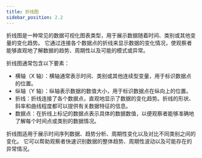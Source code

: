 ```yaml
---
title: 折线图
sidebar_position: 2.2
---
```


折线图是一种常见的数据可视化图表类型，用于展示数据随着时间、类别或其他变量的变化趋势。
它通过连接各个数据点的折线来显示数据的变化情况，使观察者能够直观地了解数据的趋势、周期性以及可能的模式或异常。

折线图通常包含以下要素：

- 横轴（X 轴）：横轴通常表示时间、类别或其他连续型变量，用于标识数据点的位置。
- 纵轴（Y 轴）：纵轴表示数据的数值大小，用于标识数据点在纵向上的位置。
- 折线：折线连接了各个数据点，直观地显示了数据的变化趋势。折线的形状、斜率和曲线程度都可以提供有关数据特征的信息。
- 数据点：在折线上标记的数据点表示具体的数据数值，以便观察者能够准确地了解每个时间点或类别的数据情况。

折线图适用于展示时间序列数据、趋势分析、周期性变化以及对比不同类别之间的变化。
它可以帮助观察者快速识别数据的整体趋势、周期性波动以及可能存在的异常情况。

